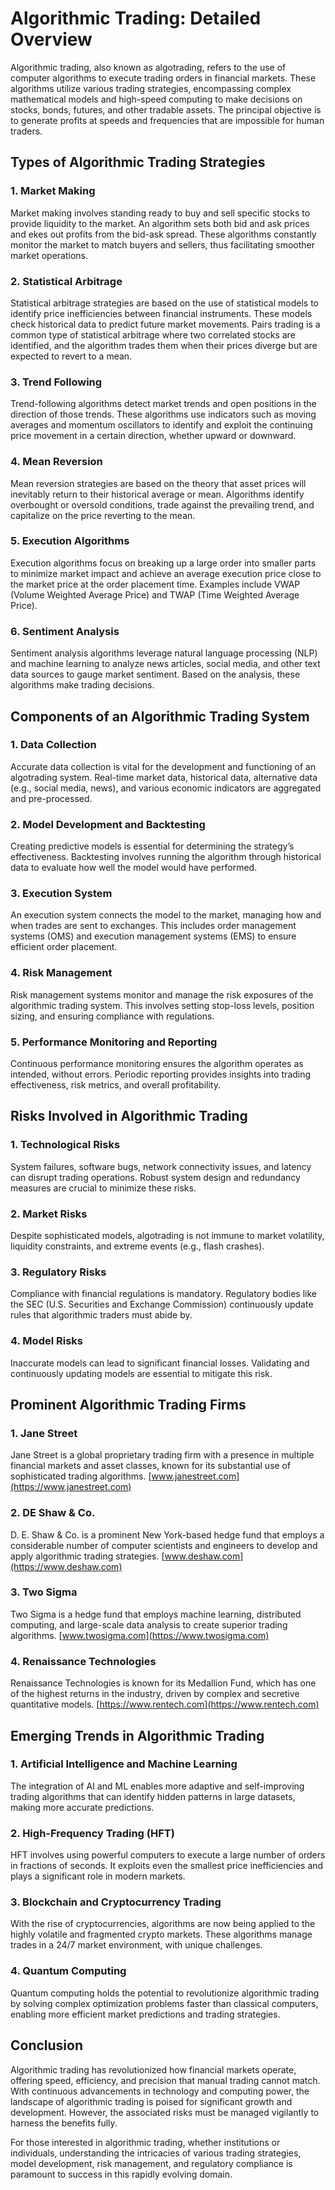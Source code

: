 # Algorithmic Trading: Detailed Overview

Algorithmic trading, also known as algotrading, refers to the use of computer algorithms to execute trading orders in financial markets. These algorithms utilize various trading strategies, encompassing complex mathematical models and high-speed computing to make decisions on stocks, bonds, futures, and other tradable assets. The principal objective is to generate profits at speeds and frequencies that are impossible for human traders.

## Types of Algorithmic Trading Strategies

### 1. **Market Making**
Market making involves standing ready to buy and sell specific stocks to provide liquidity to the market. An algorithm sets both bid and ask prices and ekes out profits from the bid-ask spread. These algorithms constantly monitor the market to match buyers and sellers, thus facilitating smoother market operations.

### 2. **Statistical Arbitrage**
Statistical arbitrage strategies are based on the use of statistical models to identify price inefficiencies between financial instruments. These models check historical data to predict future market movements. Pairs trading is a common type of statistical arbitrage where two correlated stocks are identified, and the algorithm trades them when their prices diverge but are expected to revert to a mean.

### 3. **Trend Following**
Trend-following algorithms detect market trends and open positions in the direction of those trends. These algorithms use indicators such as moving averages and momentum oscillators to identify and exploit the continuing price movement in a certain direction, whether upward or downward.

### 4. **Mean Reversion**
Mean reversion strategies are based on the theory that asset prices will inevitably return to their historical average or mean. Algorithms identify overbought or oversold conditions, trade against the prevailing trend, and capitalize on the price reverting to the mean.

### 5. **Execution Algorithms**
Execution algorithms focus on breaking up a large order into smaller parts to minimize market impact and achieve an average execution price close to the market price at the order placement time. Examples include VWAP (Volume Weighted Average Price) and TWAP (Time Weighted Average Price).

### 6. **Sentiment Analysis**
Sentiment analysis algorithms leverage natural language processing (NLP) and machine learning to analyze news articles, social media, and other text data sources to gauge market sentiment. Based on the analysis, these algorithms make trading decisions.

## Components of an Algorithmic Trading System

### 1. **Data Collection**
Accurate data collection is vital for the development and functioning of an algotrading system. Real-time market data, historical data, alternative data (e.g., social media, news), and various economic indicators are aggregated and pre-processed.

### 2. **Model Development and Backtesting**
Creating predictive models is essential for determining the strategy’s effectiveness. Backtesting involves running the algorithm through historical data to evaluate how well the model would have performed. 

### 3. **Execution System**
An execution system connects the model to the market, managing how and when trades are sent to exchanges. This includes order management systems (OMS) and execution management systems (EMS) to ensure efficient order placement.

### 4. **Risk Management**
Risk management systems monitor and manage the risk exposures of the algorithmic trading system. This involves setting stop-loss levels, position sizing, and ensuring compliance with regulations.

### 5. **Performance Monitoring and Reporting**
Continuous performance monitoring ensures the algorithm operates as intended, without errors. Periodic reporting provides insights into trading effectiveness, risk metrics, and overall profitability.

## Risks Involved in Algorithmic Trading

### 1. **Technological Risks**
System failures, software bugs, network connectivity issues, and latency can disrupt trading operations. Robust system design and redundancy measures are crucial to minimize these risks.

### 2. **Market Risks**
Despite sophisticated models, algotrading is not immune to market volatility, liquidity constraints, and extreme events (e.g., flash crashes).

### 3. **Regulatory Risks**
Compliance with financial regulations is mandatory. Regulatory bodies like the SEC (U.S. Securities and Exchange Commission) continuously update rules that algorithmic traders must abide by.

### 4. **Model Risks**
Inaccurate models can lead to significant financial losses. Validating and continuously updating models are essential to mitigate this risk.

## Prominent Algorithmic Trading Firms

### 1. **Jane Street**
Jane Street is a global proprietary trading firm with a presence in multiple financial markets and asset classes, known for its substantial use of sophisticated trading algorithms. [www.janestreet.com](https://www.janestreet.com)

### 2. **DE Shaw & Co.**
D. E. Shaw & Co. is a prominent New York-based hedge fund that employs a considerable number of computer scientists and engineers to develop and apply algorithmic trading strategies. [www.deshaw.com](https://www.deshaw.com)

### 3. **Two Sigma**
Two Sigma is a hedge fund that employs machine learning, distributed computing, and large-scale data analysis to create superior trading algorithms. [www.twosigma.com](https://www.twosigma.com)

### 4. **Renaissance Technologies**
Renaissance Technologies is known for its Medallion Fund, which has one of the highest returns in the industry, driven by complex and secretive quantitative models. [https://www.rentech.com](https://www.rentech.com)

## Emerging Trends in Algorithmic Trading

### 1. **Artificial Intelligence and Machine Learning**
The integration of AI and ML enables more adaptive and self-improving trading algorithms that can identify hidden patterns in large datasets, making more accurate predictions.

### 2. **High-Frequency Trading (HFT)**
HFT involves using powerful computers to execute a large number of orders in fractions of seconds. It exploits even the smallest price inefficiencies and plays a significant role in modern markets.

### 3. **Blockchain and Cryptocurrency Trading**
With the rise of cryptocurrencies, algorithms are now being applied to the highly volatile and fragmented crypto markets. These algorithms manage trades in a 24/7 market environment, with unique challenges.

### 4. **Quantum Computing**
Quantum computing holds the potential to revolutionize algorithmic trading by solving complex optimization problems faster than classical computers, enabling more efficient market predictions and trading strategies.

## Conclusion

Algorithmic trading has revolutionized how financial markets operate, offering speed, efficiency, and precision that manual trading cannot match. With continuous advancements in technology and computing power, the landscape of algorithmic trading is poised for significant growth and development. However, the associated risks must be managed vigilantly to harness the benefits fully.

For those interested in algorithmic trading, whether institutions or individuals, understanding the intricacies of various trading strategies, model development, risk management, and regulatory compliance is paramount to success in this rapidly evolving domain.